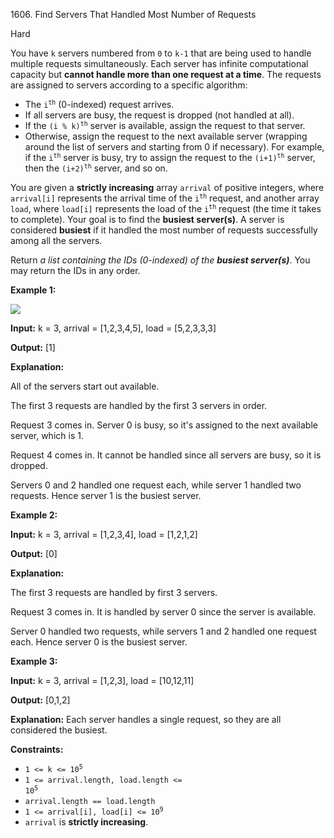 1606\. Find Servers That Handled Most Number of Requests

Hard

You have `k` servers numbered from `0` to `k-1` that are being used to handle multiple requests simultaneously. Each server has infinite computational capacity but **cannot handle more than one request at a time**. The requests are assigned to servers according to a specific algorithm:

*   The <code>i<sup>th</sup></code> (0-indexed) request arrives.
*   If all servers are busy, the request is dropped (not handled at all).
*   If the <code>(i % k)<sup>th</sup></code> server is available, assign the request to that server.
*   Otherwise, assign the request to the next available server (wrapping around the list of servers and starting from 0 if necessary). For example, if the <code>i<sup>th</sup></code> server is busy, try to assign the request to the <code>(i+1)<sup>th</sup></code> server, then the <code>(i+2)<sup>th</sup></code> server, and so on.

You are given a **strictly increasing** array `arrival` of positive integers, where `arrival[i]` represents the arrival time of the <code>i<sup>th</sup></code> request, and another array `load`, where `load[i]` represents the load of the <code>i<sup>th</sup></code> request (the time it takes to complete). Your goal is to find the **busiest server(s)**. A server is considered **busiest** if it handled the most number of requests successfully among all the servers.

Return _a list containing the IDs (0-indexed) of the **busiest server(s)**_. You may return the IDs in any order.

**Example 1:**

![](https://leetcode-in-java.github.io/src/main/java/g1601_1700/s1606_find_servers_that_handled_most_number_of_requests/load-1.png)

**Input:** k = 3, arrival = [1,2,3,4,5], load = [5,2,3,3,3]

**Output:** [1]

**Explanation:** 

All of the servers start out available. 

The first 3 requests are handled by the first 3 servers in order. 

Request 3 comes in. Server 0 is busy, so it's assigned to the next available server, which is 1. 

Request 4 comes in. It cannot be handled since all servers are busy, so it is dropped. 

Servers 0 and 2 handled one request each, while server 1 handled two requests. Hence server 1 is the busiest server.

**Example 2:**

**Input:** k = 3, arrival = [1,2,3,4], load = [1,2,1,2]

**Output:** [0]

**Explanation:** 

The first 3 requests are handled by first 3 servers. 

Request 3 comes in. It is handled by server 0 since the server is available. 

Server 0 handled two requests, while servers 1 and 2 handled one request each. Hence server 0 is the busiest server.

**Example 3:**

**Input:** k = 3, arrival = [1,2,3], load = [10,12,11]

**Output:** [0,1,2]

**Explanation:** Each server handles a single request, so they are all considered the busiest.

**Constraints:**

*   <code>1 <= k <= 10<sup>5</sup></code>
*   <code>1 <= arrival.length, load.length <= 10<sup>5</sup></code>
*   `arrival.length == load.length`
*   <code>1 <= arrival[i], load[i] <= 10<sup>9</sup></code>
*   `arrival` is **strictly increasing**.